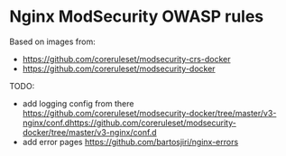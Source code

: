 # Nginx ModSecurity OWASP rules
Based on images from:

- https://github.com/coreruleset/modsecurity-crs-docker
- https://github.com/coreruleset/modsecurity-docker

TODO:

 - add logging config from there https://github.com/coreruleset/modsecurity-docker/tree/master/v3-nginx/conf.dhttps://github.com/coreruleset/modsecurity-docker/tree/master/v3-nginx/conf.d
- add error pages https://github.com/bartosjiri/nginx-errors 
